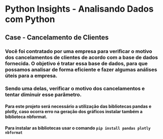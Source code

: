 # Python Insights - Analisando Dados com Python

## Case - Cancelamento de Clientes
### Você foi contratado por uma empresa para verificar o motivo dos cancelamentos de clientes de acordo com a base de dados fornecida. O objetivo é tratar essa base de dados, para que possamos analisar de forma eficiente e fazer algumas análises úteis para a empresa.
### Sendo uma delas, verificar o motivo dos cancelamentos e tentar diminuir esse parâmetro.

#### Para este projeto será necessário a utilização das bibliotecas pandas e plotly, caso ocorra erro na geração dos gráficos instalar também a biblioteca nbformat.
#### Para instalar as bibliotecas usar o comando `pip install pandas plotly nbformat`